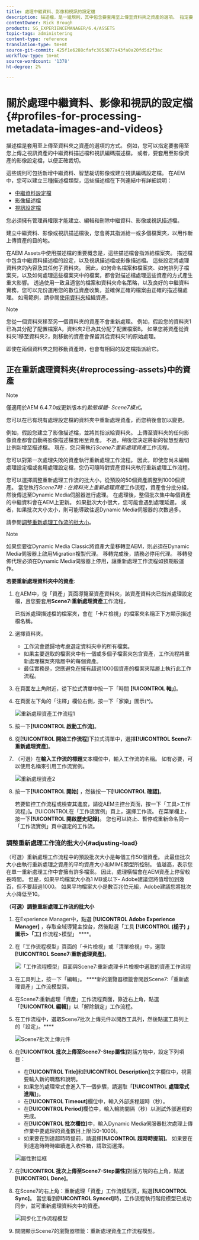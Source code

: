 ```yaml
---
title: 處理中繼資料、影像和視訊的設定檔
description: 描述檔，是一組規則，其中包含要套用至上傳至資料夾之資產的選項。 指定要套用至您上傳之視訊資產的中繼資料描述檔和視訊編碼描述檔。 對於影像資產，您也可以指定要套用至影像資產的影像設定檔，以便正確裁切。
contentOwner: Rick Brough
products: SG_EXPERIENCEMANAGER/6.4/ASSETS
topic-tags: administering
content-type: reference
translation-type: tm+mt
source-git-commit: 425f1e6288cfafc3053877a43fa0a20fd5d2f3ac
workflow-type: tm+mt
source-wordcount: '1378'
ht-degree: 2%

---
```



# 關於處理中繼資料、影像和視訊的設定檔{#profiles-for-processing-metadata-images-and-videos}

描述檔是套用至上傳至資料夾之資產的選項的方式。 例如，您可以指定要套用至您上傳之視訊資產的中繼資料描述檔和視訊編碼描述檔。 或者，要套用至影像資產的影像設定檔，以便正確裁切。

這些規則可包括新增中繼資料、智慧裁切影像或建立視訊編碼設定檔。 在AEM中，您可以建立三種描述檔類型，這些描述檔在下列連結中有詳細說明：

* [中繼資料設定檔](metadata-profiles.md)
* [影像描述檔](image-profiles.md)
* [視訊設定檔](video-profiles.md)

您必須擁有管理員權限才能建立、編輯和刪除中繼資料、影像或視訊描述檔。

建立中繼資料、影像或視訊描述檔後，您會將其指派給一或多個檔案夾，以用作新上傳資產的目的地。

在AEM Assets中使用描述檔的重要概念是，這些描述檔會指派給檔案夾。 描述檔中包含中繼資料描述檔的設定，以及視訊描述檔或影像描述檔。 這些設定將處理資料夾的內容及其任何子資料夾。 因此，如何命名檔案和檔案夾、如何排列子檔案夾，以及如何處理這些檔案夾中的檔案，都會對描述檔處理這些資產的方式產生重大影響。 透過使用一致且適當的檔案和資料夾命名策略，以及良好的中繼資料實務，您可以充份運用您的數位資產收集，並確保正確的檔案由正確的描述檔處理。 如需範例，請參閱[使用資料夾](organize-assets.md#organize-using-folders)組織資產。

>[!NOTE]
>
>您從一個資料夾移至另一個資料夾的資產不會重新處理。 例如，假設您的資料夾1已為其分配了配置檔案A，資料夾2已為其分配了配置檔案B。 如果您將資產從資料夾1移至資料夾2，則移動的資產會保留其從資料夾1的原始處理。
>
>即使在兩個資料夾之間移動資產時，也會有相同的設定檔指派給它。

## 正在重新處理資料夾{#reprocessing-assets}中的資產

>[!NOTE]
>
>僅適用於AEM 6.4.7.0或更新版本的&#x200B;*動態媒體- Scene7模式*。

您可以在已有現有處理設定檔的資料夾中重新處理資產，而您稍後會加以變更。

例如，假設您建立了影像描述檔，並將其指派給資料夾。 上傳至資料夾的任何影像資產都會自動將影像描述檔套用至資產。 不過，稍後您決定將新的智慧型裁切比例新增至描述檔。 現在，您只需執行&#x200B;*Scene7:重新處理資產*&#x200B;工作流程。

您可以對第一次處理失敗的資產執行重新處理工作流程。 因此，即使您尚未編輯處理設定檔或套用處理設定檔，您仍可隨時對資產資料夾執行重新處理工作流程。

您可以選擇調整重新處理工作流的批大小，從預設的50個資產調整到1000個資產。 當您執行&#x200B;_Scene7時：在資料夾上重新處理資產_&#x200B;工作流程，資產會分批分組，然後傳送至Dynamic Media伺服器進行處理。 在處理後，整個批次集中每個資產的中繼資料會在AEM上更新。 如果批次大小很大，您可能會遇到處理延遲。 或者，如果批次大小太小，則可能導致往返Dynamic Media伺服器的次數過多。

請參閱[調整重新處理工作流的批大小](#adjusting-load)。

>[!NOTE]
>
>如果您要從Dynamic Media Classic將資產大量移轉至AEM，則必須在Dynamic Media伺服器上啟用Migration複製代理。 移轉完成後，請務必停用代理。 移轉發佈代理必須在Dynamic Media伺服器上停用，讓重新處理工作流程如預期般運作。

<!-- Batch size is the number of assets that are amalgamated into a single IPS (Dynamic Media’s Image Production System) job. When you run the Scene7: Reprocess Assets workflow, the job is triggered on IPS. The number of IPS jobs that are triggered is based on the total number of assets in the folder, divided by the batch size. For example, suppose you had a folder with 150 assets and a batch size of 50. In this case, three IPS jobs are triggered. The assets are updated when the entire batch size (50 in our example) is processed in IPS. The job then moves onto the next IPS job and so on until complete. If you increase the batch size, you may notice a longer delay with assets getting updated. -->

**若要重新處理資料夾中的資產**:

1. 在AEM中，從「資產」頁面導覽至資產資料夾，該資產資料夾已指派處理設定檔，且您要套用&#x200B;**Scene7:重新處理資產**&#x200B;工作流程，

   已指派處理描述檔的檔案夾，會在「卡片檢視」的檔案夾名稱正下方顯示描述檔名稱。

1. 選擇資料夾。

   * 工作流會遞歸地考慮選定資料夾中的所有檔案。
   * 如果主要選取的檔案夾中有一個或多個子檔案夾包含資產，工作流程將重新處理檔案夾階層中的每個資產。
   * 最佳實務是，您應避免在擁有超過1000個資產的檔案夾階層上執行此工作流程。

1. 在頁面左上角附近，從下拉式清單中按一下「時間 **[!UICONTROL 軸」]**。
1. 在頁面左下角的「注釋」欄位右側，按一下「家樂」圖示(**^**)。

   ![重新處理資產工作流程1](/help/assets/assets/reprocess-assets1.png)

1. 按一下&#x200B;**[!UICONTROL 啟動工作流]**。
1. 從&#x200B;**[!UICONTROL 開始工作流程]**&#x200B;下拉式清單中，選擇&#x200B;**[!UICONTROL Scene7:重新處理資產]**。
1. （可選）在&#x200B;**輸入工作流的標題**&#x200B;文本欄位中，輸入工作流的名稱。 如有必要，可以使用名稱來引用工作流實例。

   ![重新處理資產2](/help/assets/assets/reprocess-assets2.png)

1. 按一下&#x200B;**[!UICONTROL 開始]** ，然後按一下&#x200B;**[!UICONTROL 確認]**。

   若要監控工作流程或檢查其進度，請從AEM主控台頁面，按一下「工具>工作流程」]**。**[!UICONTROL &#x200B;在「工作流實例」頁上，選擇工作流。 在菜單欄上，按一下&#x200B;**[!UICONTROL 開啟歷史記錄]**。 您也可以終止、暫停或重新命名同一「工作流實例」頁中選定的工作流。

### 調整重新處理工作流的批大小{#adjusting-load}

（可選）重新處理工作流程中的預設批次大小是每個工作50個資產。 此最佳批次大小由執行重新處理之資產的平均資產大小和MIME類型所控制。 值越高，表示您在單一重新處理工作中會擁有許多檔案。 因此，處理橫幅會在AEM資產上停留較長時間。 但是，如果平均檔案大小為1 MB或以下- Adobe建議您將值增加到幾百，但不要超過1000。 如果平均檔案大小是數百兆位元組，Adobe建議您將批次大小降低至10。

**（可選）調整重新處理工作流的批大小**

1. 在Experience Manager中，點選 **[!UICONTROL Adobe Experience Manager]** ，存取全域導覽主控台，然後點選「工具 **[!UICONTROL (槌子) 」圖示>「工]** 作流程>模型」 ****。
1. 在「工作流程模型」頁面的「卡片檢視」或「清單檢視」中，選取&#x200B;**[!UICONTROL Scene7:重新處理資產]**。

   ![「工作流程模型」頁面與Scene7:重新處理卡片檢視中選取的資產工作流程](/help/assets/assets-dm/reprocess-assets7.png)

1. 在工具列上，按一下「編輯」。 ****&#x200B;新的瀏覽器標籤會開啟Scene7:「重新處理資產」工作流模型頁。
1. 在Scene7:重新處理「資產」工作流程頁面，靠近右上角，點選「**[!UICONTROL 編輯]**」以「解除鎖定」工作流程。
1. 在工作流程中，選取Scene7批次上傳元件以開啟工具列，然後點選工具列上的「設定」。****

   ![Scene7批次上傳元件](/help/assets/assets-dm/reprocess-assets8.png)

1. 在&#x200B;**[!UICONTROL 批次上傳至Scene7-Step屬性]**&#x200B;對話方塊中，設定下列項目：
   * 在&#x200B;**[!UICONTROL Title]**&#x200B;和&#x200B;**[!UICONTROL Description]**&#x200B;文字欄位中，視需要輸入新的職務和說明。
   * 如果您的處理常式會進入下一個步驟，請選取「**[!UICONTROL 處理常式進階]**」。
   * 在&#x200B;**[!UICONTROL Timeout]**&#x200B;欄位中，輸入外部進程超時（秒）。
   * 在&#x200B;**[!UICONTROL Period]**&#x200B;欄位中，輸入輪詢間隔（秒）以測試外部進程的完成。
   * 在&#x200B;**[!UICONTROL 批次欄位]**&#x200B;中，輸入Dynamic Media伺服器批次處理上傳作業中要處理的資產數目上限(50-1000)。
   * 如果要在到達超時時提前，請選擇&#x200B;**[!UICONTROL 超時時提前]**。 如果要在到達逾時時時繼續進入收件箱，請取消選擇。

   ![屬性對話框](/help/assets/assets-dm/reprocess-assets3.png)

1. 在&#x200B;**[!UICONTROL 批次上傳至Scene7-Step屬性]**&#x200B;對話方塊的右上角，點選&#x200B;**[!UICONTROL Done]**。

1. 在Scene7的右上角：重新處理「資產」工作流模型頁，點選&#x200B;**[!UICONTROL Sync]**。 當您看到&#x200B;**[!UICONTROL Synced]**&#x200B;時，工作流程執行階段模型已成功同步，並可重新處理資料夾中的資產。

   ![同步化工作流程模型](/help/assets/assets-dm/reprocess-assets1.png)

1. 關閉顯示Scene7的瀏覽器標籤：重新處理資產工作流程模型。

<!-- 1. Return to the browser tab that has the open Workflow Models page, then press **Esc** to exit the selection.
1. In the upper-left corner of the page, tap **[!UICONTROL Adobe Experience Manager]** to access the global navigation console, then tap the **[!UICONTROL Tools]** (hammer) icon > **[!UICONTROL General > CRXDE Lite]**.
1. In the folder tree on the left side of the CRXDE Lite page, navigate to the following location:

   `/conf/global/settings/workflow/models/scene7_reprocess_assets/jcr:content/flow/reprocess/metaData`

   ![CRXDE Lite](/help/assets/assets/workflow-models9.png)

1. On the right side of the CRXDE Lite page, in the lower portion, enter the following name, type, and value in its respective field:
    * **[!UICONTROL Name]**: `reprocess-batch-size`
    * **[!UICONTROL Type]**: `Long`
    * **[!UICONTROL Value]**: enter a default value (50-1000) for the batch size
1. In the lower-right corner, tap **[!UICONTROL Add]**. The new property appears as the following:

    ![Saving the new property](/help/assets/assets/workflow-models10.png)

1. On the menu bar of the CRXDE Lite page, tap **[!UICONTROL Save All]**.
1. In the upper-left corner of the page, tap **[!UICONTROL CRXDE Lite]** to return to the main AEM console
1. Repeat steps 1-7 to re-synchronize the new batch size to the Scene7: Reprocess Assets workflow model. -->
